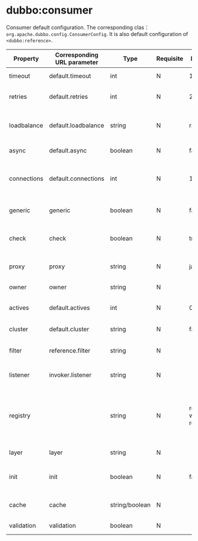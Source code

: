 # dubbo:consumer

Consumer default configuration. The corresponding clas： `org.apache.dubbo.config.ConsumerConfig`. It is also default configuration of `<dubbo:reference>`.

| Property | Corresponding URL parameter | Type | Requisite | Default | Effect | Description | Compatibility |
| --- | --- | ---- | --- | --- | --- | --- | --- |
| timeout | default.timeout | int | N | 1000 | performance optimization | invoking timeout(ms) | above 1.0.16 |
| retries | default.retries | int | N | 2 | performance optimization | Invoking retry times, exclude the first invoking. Set 0 to disable it.Only valid if the cluster's value is failback/failover | above 1.0.16 |
| loadbalance | default.loadbalance | string | N | random | performance optimization | Load balancing strategy. Choices：random, roundrobin(polling), leastactive(invoking least active service) | above 1.0.16 |
| async | default.async | boolean | N | false | performance optimization | Whether invoke asynchronously | above 2.0.0 |
| connections | default.connections | int | N | 100 | performance optimization | The maximum number of connections of per service provider. Only short link protocol such as rmi,http,hessian etc. supports. Long link protocol such as dubbo doesn't support | above 1.0.16 |
| generic | generic | boolean | N | false | service governance | Whether default generic interface. A instance of GenericService will be got if true. | above 2.0.0 |
| check | check | boolean | N | true | service governance | Whether check the survival of provider. If true, throw exception when no provider of some services is alive. Otherwise, just ignore it| above 1.0.16 |
| proxy | proxy | string | N | javassist | performance optimization | Java class compile.It is used for the generating of dynamic class. The options are JDK and javassist | above 2.0.5 |
| owner | owner | string | N | | service governance | Application manager. Pls. fill in the mailbox prefix of the person in charge | above 2.0.5 |
| actives | default.actives | int | N | 0 | performance optimization | The max concurrency of per service method for each corresponding consumer | above 2.0.5 |
| cluster | default.cluster | string | N | failover | performance optimization | Cluster tolerance. Choices：failover/failfast/failsafe/failback/forking | above 2.0.5 |
| filter | reference.filter | string | N |   | performance optimization | The name of filter which intercepts consumer remote invoke. Multiple names are separated by commas | above 2.0.5 |
| listener | invoker.listener | string | N | | performance optimization | The consumer referenced service listener name. Multiple names are separated by commas | above 2.0.5 |
| registry | | string | N | register with the registry | configuration relevant | Register with the designated registry. Generally，for multiple registries, and value is the "id" of &lt;dubbo:registry&gt;. Multiple registries are separated by commas.If you do not want to register the service to any registry，pls set "N/A" | above 2.0.5 |
| layer | layer | string | N | | service governance | The layer of consumer. Such as: biz, dao, intl:web, china:acton | above 2.0.7 |
| init | init | boolean | N | false | performance optimization | If true, initialize when "afterPropertiesSet()" is invoked. Otherwise wait until the instance is referenced to initialize  | above 2.0.10 |
| cache | cache | string/boolean | N | | service governance | Cache return result, and key is call parameters. Choices: lru, threadlocal, jcache and so on | at least 2.1.0 |
| validation | validation | boolean | N | | service governance | Whether enable JSR303 standard annotation validation| at least 2.1.0 |
